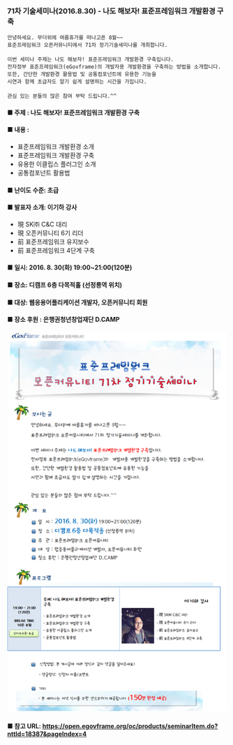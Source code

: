 ### 71차 기술세미나(2016.8.30) - 나도 해보자! 표준프레임워크 개발환경 구축
    안녕하세요. 무더위에 여름휴가를 떠나고픈 8월~~
    표준프레임워크 오픈커뮤니티에서 71차 정기기술세미나를 개최합니다.
    
    이번 세미나 주제는 나도 해보자! 표준프레임워크 개발환경 구축입니다.
    전자정부 표준프레임워크(eGovframe)의 개발자용 개발환경을 구축하는 방법을 소개합니다.
    또한, 간단한 개발환경 활용법 및 공통컴포넌트에 유용한 기능을
    시연과 함께 초급자도 알기 쉽게 설명하는 시간을 가집니다.
    
    관심 있는 분들의 많은 참여 부탁 드립니다.^^
    
#### ■ 주제 : 나도 해보자! 표준프레임워크 개발환경 구축
#### ■ 내용 :  
- 표준프레임워크 개발환경 소개
- 표준프레임워크 개발환경 구축
- 유용한 이클립스 플러그인 소개
- 공통컴포넌트 활용법
#### ■ 난이도 수준: 초급
#### ■ 발표자 소개: 이기하 강사
- 現 SK㈜ C&C 대리    
- 現 오픈커뮤니티 6기 리더
- 前 표준프레임워크 유지보수
- 前 표준프레임워크 4단계 구축
#### ■ 일시: 2016. 8. 30(화) 19:00~21:00(120분)
#### ■ 장소: 디캠프 6층 다목적홀 (선정릉역 위치)
#### ■ 대상: 웹응용어플리케이션 개발자, 오픈커뮤니티 회원
#### ■ 장소 후원 : 은행권청년창업재단 D.CAMP
    
![poster](./oc71.png)
    
#### ■ 참고 URL: https://open.egovframe.org/oc/products/seminarItem.do?nttId=18387&pageIndex=4